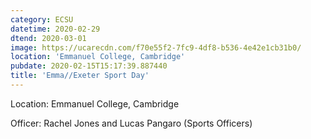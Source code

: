 ```yaml
---
category: ECSU
datetime: 2020-02-29
dtend: 2020-03-01
image: https://ucarecdn.com/f70e55f2-7fc9-4df8-b536-4e42e1cb31b0/
location: 'Emmanuel College, Cambridge'
pubdate: 2020-02-15T15:17:39.887440
title: 'Emma//Exeter Sport Day'
---
```

Location: Emmanuel College, Cambridge

Officer: Rachel Jones and Lucas Pangaro (Sports Officers)

